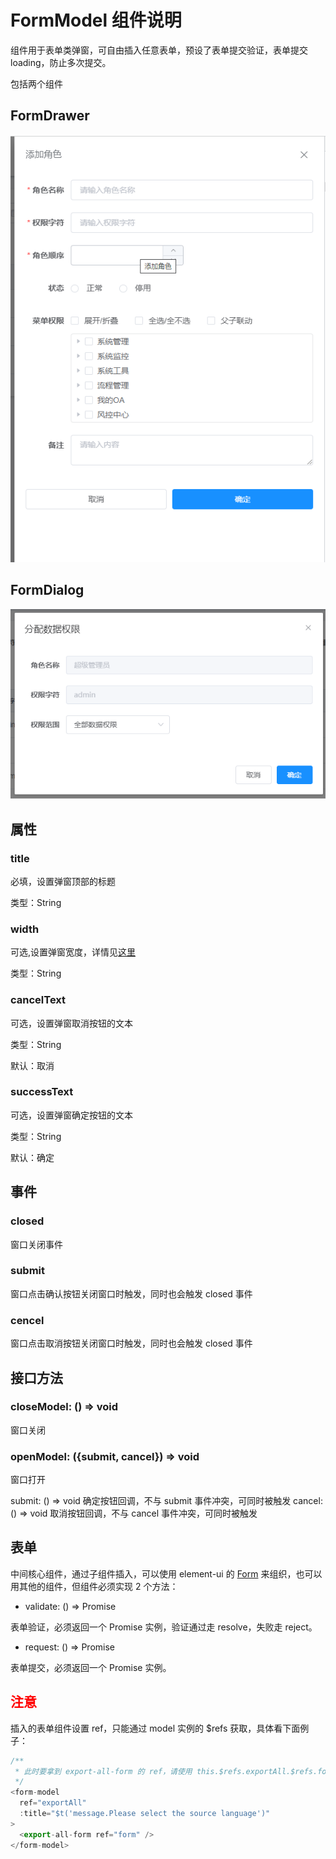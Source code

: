# FormModel 组件说明
组件用于表单类弹窗，可自由插入任意表单，预设了表单提交验证，表单提交 loading，防止多次提交。

包括两个组件
## FormDrawer
![FormDrawer](./images/drawer.png)
## FormDialog
![FormDialog](./images/dialog.png)

## 属性
### title
必填，设置弹窗顶部的标题

类型：String

### width
可选,设置弹窗宽度，详情见[这里](https://element.eleme.io/#/zh-CN/component/dialog#attributes)

类型：String

### cancelText
可选，设置弹窗取消按钮的文本

类型：String

默认：取消

### successText
可选，设置弹窗确定按钮的文本

类型：String

默认：确定

## 事件
### closed
窗口关闭事件

### submit
窗口点击确认按钮关闭窗口时触发，同时也会触发 closed 事件

### cencel
窗口点击取消按钮关闭窗口时触发，同时也会触发 closed 事件

## 接口方法
### closeModel: () => void
窗口关闭

### openModel: ({submit, cancel}) => void
窗口打开

submit: () => void  确定按钮回调，不与 submit 事件冲突，可同时被触发
cancel: () => void  取消按钮回调，不与 cancel 事件冲突，可同时被触发

## 表单
中间核心组件，通过子组件插入，可以使用 element-ui 的 [Form](https://element.eleme.io/#/zh-CN/component/form) 来组织，也可以用其他的组件，但组件必须实现 2 个方法：

- validate: () => Promise
  
表单验证，必须返回一个 Promise 实例，验证通过走 resolve，失败走 reject。

- request: () => Promise

表单提交，必须返回一个 Promise 实例。

## <font color=red>注意</font>
插入的表单组件设置 ref，只能通过 model 实例的 $refs 获取，具体看下面例子：

```javascript
/**
 * 此时要拿到 export-all-form 的 ref，请使用 this.$refs.exportAll.$refs.form
 */
<form-model
  ref="exportAll"
  :title="$t('message.Please select the source language')"
>
  <export-all-form ref="form" />
</form-model>
```